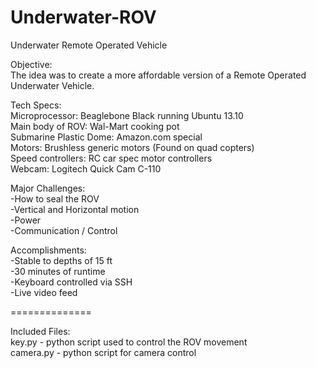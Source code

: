 Underwater-ROV
==============

Underwater Remote Operated Vehicle

Objective:<br/>
The idea was to create a more affordable version of a Remote Operated Underwater Vehicle. 

Tech Specs:<br/>
Microprocessor: Beaglebone Black running Ubuntu 13.10<br/>
Main body of  ROV: Wal-Mart cooking pot<br/>
Submarine Plastic Dome: Amazon.com special<br/>
Motors: Brushless generic motors (Found on quad copters)<br/>
Speed controllers: RC car spec motor controllers<br/>
Webcam: Logitech Quick Cam C-110<br/>

Major Challenges:<br/>
-How to seal the ROV<br/>
-Vertical and Horizontal motion<br/>
-Power<br/>
-Communication / Control<br/>

Accomplishments:<br/>
-Stable to depths of 15 ft<br/>
-30 minutes of runtime<br/>
-Keyboard controlled via SSH<br/>
-Live video feed<br/>

==============

Included Files:<br/>
key.py - python script used to control the ROV movement<br/>
camera.py - python script for camera control<br/>
